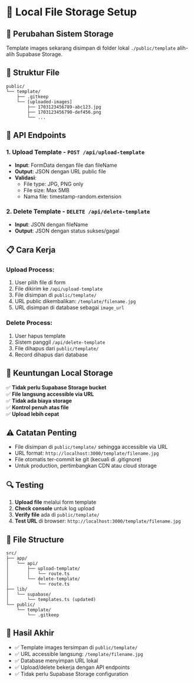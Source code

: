 # 📁 Local File Storage Setup

## 🎯 Perubahan Sistem Storage

Template images sekarang disimpan di folder lokal `./public/template` alih-alih Supabase Storage.

## 📂 Struktur File

```
public/
└── template/
    ├── .gitkeep
    └── [uploaded-images]
        ├── 1703123456789-abc123.jpg
        ├── 1703123456790-def456.png
        └── ...
```

## 🔧 API Endpoints

### 1. **Upload Template** - `POST /api/upload-template`
- **Input**: FormData dengan file dan fileName
- **Output**: JSON dengan URL public file
- **Validasi**: 
  - File type: JPG, PNG only
  - File size: Max 5MB
  - Nama file: timestamp-random.extension

### 2. **Delete Template** - `DELETE /api/delete-template`
- **Input**: JSON dengan fileName
- **Output**: JSON dengan status sukses/gagal

## 📋 Cara Kerja

### **Upload Process:**
1. User pilih file di form
2. File dikirim ke `/api/upload-template`
3. File disimpan di `public/template/`
4. URL public dikembalikan: `/template/filename.jpg`
5. URL disimpan di database sebagai `image_url`

### **Delete Process:**
1. User hapus template
2. Sistem panggil `/api/delete-template`
3. File dihapus dari `public/template/`
4. Record dihapus dari database

## 🚀 Keuntungan Local Storage

✅ **Tidak perlu Supabase Storage bucket**  
✅ **File langsung accessible via URL**  
✅ **Tidak ada biaya storage**  
✅ **Kontrol penuh atas file**  
✅ **Upload lebih cepat**  

## ⚠️ Catatan Penting

- File disimpan di `public/template/` sehingga accessible via URL
- URL format: `http://localhost:3000/template/filename.jpg`
- File otomatis ter-commit ke git (kecuali di .gitignore)
- Untuk production, pertimbangkan CDN atau cloud storage

## 🔍 Testing

1. **Upload file** melalui form template
2. **Check console** untuk log upload
3. **Verify file** ada di `public/template/`
4. **Test URL** di browser: `http://localhost:3000/template/filename.jpg`

## 📁 File Structure

```
src/
├── app/
│   └── api/
│       ├── upload-template/
│       │   └── route.ts
│       └── delete-template/
│           └── route.ts
├── lib/
│   └── supabase/
│       └── templates.ts (updated)
└── public/
    └── template/
        └── .gitkeep
```

## 🎉 Hasil Akhir

- ✅ Template images tersimpan di `public/template/`
- ✅ URL accessible langsung: `/template/filename.jpg`
- ✅ Database menyimpan URL lokal
- ✅ Upload/delete bekerja dengan API endpoints
- ✅ Tidak perlu Supabase Storage configuration

